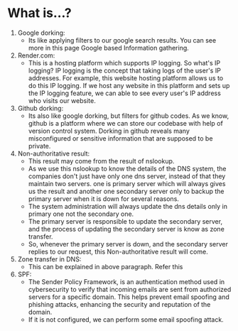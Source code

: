 # What is...?

1. Google dorking:
   - Its like applying filters to our google search results. You can see more in this page Google based Information gathering.
2. Render.com:
   - This is a hosting platform which supports IP logging. So what's IP logging? IP logging is the concept that taking logs of the user's IP addresses. For example, this website hosting platform allows us to do this IP logging. If we host any website in this platform and sets up the IP logging feature, we can able to see every user's IP address who visits our website.
3. Github dorking:
   - Its also like google dorking, but filters for github codes. As we know, github is a platform where we can store our codebase with help of version control system. Dorking in github reveals many misconfigured or sensitive information that are supposed to be private.
4. Non-authoritative result:
   - This result may come from the result of nslookup.
   - As we use this nslookup to know the details of the DNS system, the companies don't just have only one dns server, instead of that they maintain two servers. one is primary server which will always gives us the result and another one secondary server only to backup the primary server when it is down for several reasons.
   - The system administration will always update the dns details only in primary one not the secondary one.
   - The primary server is responsible to update the secondary server, and the process of updating the secondary server is know as zone transfer.
   - So, whenever the primary server is down, and the secondary server replies to our request, this Non-authoritative result will come.
5. Zone transfer in DNS:
   - This can be explained in above paragraph. Refer this
6. SPF:
   - The Sender Policy Framework, is an authentication method used in cybersecurity to verify that incoming emails are sent from authorized servers for a specific domain. This helps prevent email spoofing and phishing attacks, enhancing the security and reputation of the domain.
   - If it is not configured, we can perform some email spoofing attack.
